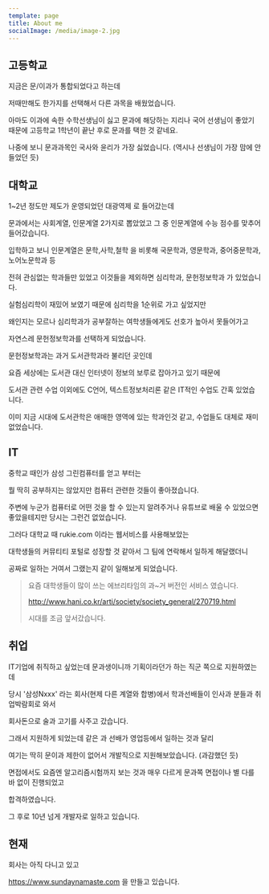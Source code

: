 ```yaml
---
template: page
title: About me
socialImage: /media/image-2.jpg
---
```

## 고등학교

지금은 문/이과가 통합되었다고 하는데

저때만해도 한가지를 선택해서 다른 과목을 배웠었습니다.

아마도 이과에 속한 수학선생님이 싫고 문과에 해당하는 지리나 국어 선생님이  좋았기 때문에 고등학교 1학년이 끝난 후로 문과를 택한 것 같네요.

나중에 보니 문과과목인 국사와 윤리가 가장 싫었습니다. (역시나 선생님이 가장 맘에 안들었던 듯)

## 대학교

1~2년 정도만 제도가 운영되었던 대광역제 로 들어갔는데

문과에서는 사회계열, 인문계열 2가지로 뽑았었고 그 중 인문계열에 수능 점수를 맞추어 들어갔습니다.

입학하고 보니 인문계열은 문학,사학,철학 을 비롯해 국문학과, 영문학과, 중어중문학과, 노어노문학과 등

전혀 관심없는 학과들만 있었고 이것들을 제외하면 심리학과, 문헌정보학과 가 있었습니다.

실험심리학이 재밌어 보였기 때문에 심리학을 1순위로 가고 싶었지만

왜인지는 모르나 심리학과가 공부잘하는 여학생들에게도 선호가 높아서 못들어가고

자연스레 문헌정보학과를 선택하게 되었습니다.

문헌정보학과는 과거 도서관학과라 불리던 곳인데

요즘 세상에는 도서관 대신 인터넷이 정보의 보루로 잡아가고 있기 때문에

도서관 관련 수업 이외에도 C언어, 텍스트정보처리론 같은 IT적인 수업도 간혹 있었습니다.

이미 지금 시대에 도서관학은 애매한 영역에 있는 학과인것 같고, 수업들도 대체로 재미 없었습니다.

## IT

중학교 때인가 삼성 그린컴퓨터를 얻고 부터는

뭘 딱히 공부하지는 않았지만 컴퓨터 관련한 것들이 좋아졌습니다.

주변에 누군가 컴퓨터로 어떤 것을 할 수 있는지 알려주거나 유튜브로 배울 수 있었으면 좋았을테지만 당시는 그런건 없었습니다.

그러다 대학교 때 rukie.com 이라는 웹서비스를 사용해보았는

대학생들의 커뮤티티 포털로 성장할 것 같아서 그 팀에 연락해서 일하게 해달랬더니

공짜로 일하는 거여서 그랬는지 같이 일해보게 되었습니다.

> 요즘 대학생들이 많이 쓰는 에브리타임의 과~거 버전인 서비스 였습니다.
>
> <http://www.hani.co.kr/arti/society/society_general/270719.html>
>
> 시대를 조금 앞서갔습니다.

## 취업

IT기업에 취직하고 싶었는데 문과생이니까 기획이라던가 하는 직군 쪽으로 지원하였는데

당시 '삼성Nxxx' 라는 회사(현제 다른 계열와 합병)에서 학과선배들이 인사과 분들과 취업박람회로 와서 

회사돈으로 술과 고기를  사주고 갔습니다.

그래서 지원하게 되었는데 같은 과 선배가 영업등에서 일하는 것과 달리

여기는 딱히 문이과 제한이 없어서 개발직으로 지원해보았습니다. (과감했던 듯)

면접에서도 요즘엔 알고리즘시험까지 보는 것과 매우 다르게 문과쪽 면접이나 별 다를 바 없이 진행되었고

합격하였습니다.

그 후로 10년 넘게 개발자로 일하고 있습니다.



## 현재

회사는 아직 다니고 있고

<https://www.sundaynamaste.com> 을 만들고 있습니다.